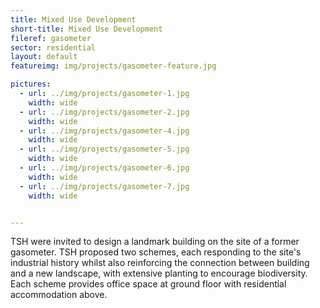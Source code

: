 ```yaml
---
title: Mixed Use Development
short-title: Mixed Use Development
fileref: gasometer
sector: residential
layout: default
featureimg: img/projects/gasometer-feature.jpg

pictures:
  - url: ../img/projects/gasometer-1.jpg
    width: wide
  - url: ../img/projects/gasometer-2.jpg
    width: wide
  - url: ../img/projects/gasometer-4.jpg
    width: wide
  - url: ../img/projects/gasometer-5.jpg
    width: wide
  - url: ../img/projects/gasometer-6.jpg
    width: wide
  - url: ../img/projects/gasometer-7.jpg
    width: wide


---
```


TSH were invited to design a landmark building on the site of a former gasometer. TSH proposed two schemes, each responding to the site's industrial history whilst also reinforcing the connection between building and a new landscape, with extensive planting to encourage biodiversity.  Each scheme provides office space at ground floor with residential accommodation above.
